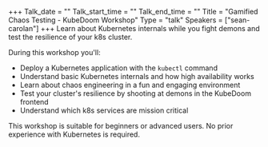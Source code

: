 +++
Talk_date = ""
Talk_start_time = ""
Talk_end_time = ""
Title = "Gamified Chaos Testing - KubeDoom Workshop"
Type = "talk"
Speakers = ["sean-carolan"]
+++
Learn about Kubernetes internals while you fight demons and test the resilience of your k8s cluster.

During this workshop you'll:

* Deploy a Kubernetes application with the `kubectl` command
* Understand basic Kubernetes internals and how high availability works
* Learn about chaos engineering in a fun and engaging environment
* Test your cluster's resilience by shooting at demons in the KubeDoom frontend
* Understand which k8s services are mission critical

This workshop is suitable for beginners or advanced users. No prior experience with Kubernetes is required.
